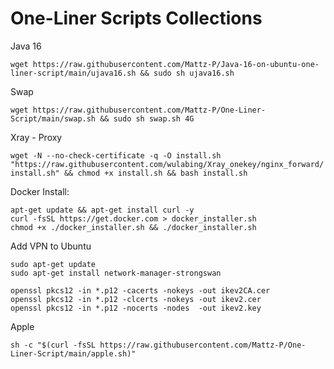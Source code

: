 # One-Liner Scripts Collections

Java 16

`
wget https://raw.githubusercontent.com/Mattz-P/Java-16-on-ubuntu-one-liner-script/main/ujava16.sh && sudo sh ujava16.sh
`

Swap

`wget https://raw.githubusercontent.com/Mattz-P/One-Liner-Script/main/swap.sh && sudo sh swap.sh 4G`

Xray - Proxy

`wget -N --no-check-certificate -q -O install.sh "https://raw.githubusercontent.com/wulabing/Xray_onekey/nginx_forward/install.sh" && chmod +x install.sh && bash install.sh
`

Docker Install:

```
apt-get update && apt-get install curl -y
curl -fsSL https://get.docker.com > docker_installer.sh
chmod +x ./docker_installer.sh && ./docker_installer.sh
```

Add VPN to Ubuntu

```
sudo apt-get update
sudo apt-get install network-manager-strongswan

openssl pkcs12 -in *.p12 -cacerts -nokeys -out ikev2CA.cer
openssl pkcs12 -in *.p12 -clcerts -nokeys -out ikev2.cer
openssl pkcs12 -in *.p12 -nocerts -nodes  -out ikev2.key
```

Apple

```
sh -c "$(curl -fsSL https://raw.githubusercontent.com/Mattz-P/One-Liner-Script/main/apple.sh)"
```
